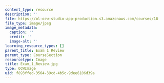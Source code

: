 ```yaml
---
content_type: resource
description: ''
file: https://ol-ocw-studio-app-production.s3.amazonaws.com/courses/18-06sc-linear-algebra-fall-2011/f893ffed356439cd4b5c9dee6106d39a_Exam_1_Review.jpg
file_type: image/jpeg
image_metadata:
  caption: ''
  credit: ''
  image-alt: ''
learning_resource_types: []
parent_title: Exam 1 Review
parent_type: CourseSection
resourcetype: Image
title: Exam_1_Review.jpg
type: OCWImage
uid: f893ffed-3564-39cd-4b5c-9dee6106d39a
---
```

